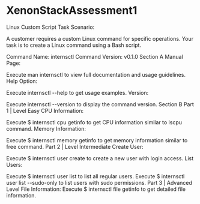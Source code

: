 # XenonStackAssessment1
Linux Custom Script Task
Scenario:

A customer requires a custom Linux command for specific operations. Your task is to create a Linux command using a Bash script.

Command Name: internsctl
Command Version: v0.1.0
Section A
Manual Page:

Execute man internsctl to view full documentation and usage guidelines.
Help Option:

Execute internsctl --help to get usage examples.
Version:

Execute internsctl --version to display the command version.
Section B
Part 1 | Level Easy
CPU Information:

Execute $ internsctl cpu getinfo to get CPU information similar to lscpu command.
Memory Information:

Execute $ internsctl memory getinfo to get memory information similar to free command.
Part 2 | Level Intermediate
Create User:

Execute $ internsctl user create <username> to create a new user with login access.
List Users:

Execute $ internsctl user list to list all regular users.
Execute $ internsctl user list --sudo-only to list users with sudo permissions.
Part 3 | Advanced Level
File Information:
Execute $ internsctl file getinfo <file-name> to get detailed file information.
